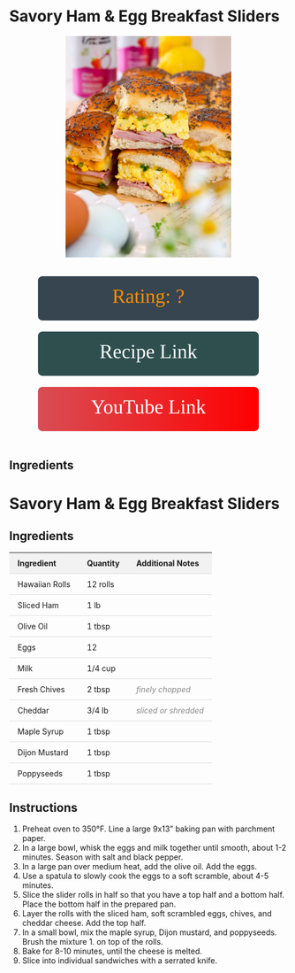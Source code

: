 # Savory Ham & Egg Breakfast Sliders
<p align="center">
  <img src="images/savory-ham-egg-breakfast-sliders.jpg" width="300" height="400">
</p>
<br>

<div align="center">
  <img src="../graphics/svg/stars-unknown.svg" alt="Unknown Rating">
</div>

<br>

<div align="center">
  <a href="https://www.abrightmoment.com/recipes/savory-ham-egg-breakfast-sliders">
    <img src="../graphics/svg/link-button-recipe.svg" alt="Recipe Link">
  </a>
</div>

<br>

<div align="center">
  <a href="https://youtu.be/-8hLKZqaynY">
    <img src="../graphics/svg/link-button-youtube.svg" alt="YouTube Link">
  </a>
</div>

<br>

## Ingredients
<style>
  table {
    border-collapse: collapse;
    width: 100%;
  }
  
  th, td {
    padding: 10px 15px;
    text-align: left;
    border-bottom: 1px solid #ddd;
  }
  
  th {
    background-color: #f2f2f2;
    font-weight: bold;
  }
  
  tr:hover {
    background-color: #f5f5f5;
  }
  
  .notes {
    font-size: 14px;
    color: #888;
    font-style: italic;
  }
</style>

# Savory Ham & Egg Breakfast Sliders
## Ingredients
<table>
  <tr>
    <th>Ingredient</th>
    <th>Quantity</th>
    <th>Additional Notes</th>
  </tr>
  <tr>
    <td>Hawaiian Rolls</td>
    <td>12 rolls</td>
    <td></td>
  </tr>
  <tr>
    <td>Sliced Ham</td>
    <td>1 lb</td>
    <td></td>
  </tr>
  <tr>
    <td>Olive Oil</td>
    <td>1 tbsp</td>
    <td></td>
  </tr>
  <tr>
    <td>Eggs</td>
    <td>12</td>
    <td></td>
  </tr>
  <tr>
    <td>Milk</td>
    <td>1/4 cup</td>
    <td></td>
  </tr>
  <tr>
    <td>Fresh Chives</td>
    <td>2 tbsp</td>
    <td class="notes">finely chopped</td>
  </tr>
  <tr>
    <td>Cheddar</td>
    <td>3/4 lb</td>
    <td class="notes">sliced or shredded</td>
  </tr>
  <tr>
    <td>Maple Syrup</td>
    <td>1 tbsp</td>
    <td></td>
  </tr>
  <tr>
    <td>Dijon Mustard</td>
    <td>1 tbsp</td>
    <td></td>
  </tr>
  <tr>
    <td>Poppyseeds</td>
    <td>1 tbsp</td>
    <td></td>
  </tr>
</table>


## Instructions
1. Preheat oven to 350°F. Line a large 9x13” baking pan with parchment paper.
1. In a large bowl, whisk the eggs and milk together until smooth, about 1-2 minutes. Season with salt and black pepper.
1. In a large pan over medium heat, add the olive oil. Add the eggs.
1. Use a spatula to slowly cook the eggs to a soft scramble, about 4-5 minutes.
1. Slice the slider rolls in half so that you have a top half and a bottom half. Place the bottom half in the prepared pan.
1. Layer the rolls with the sliced ham, soft scrambled eggs, chives, and cheddar cheese. Add the top half.
1. In a small bowl, mix the maple syrup, Dijon mustard, and poppyseeds. Brush the mixture 1. on top of the rolls.
1. Bake for 8-10 minutes, until the cheese is melted.
1. Slice into individual sandwiches with a serrated knife.
